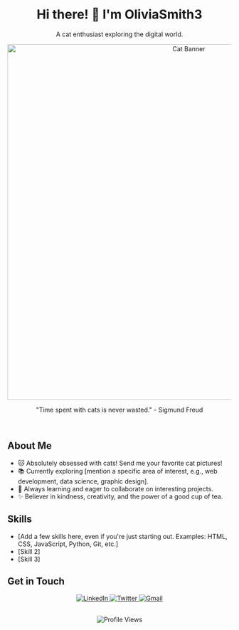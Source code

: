 <div align="center">

  <h1>Hi there! 👋 I'm OliviaSmith3</h1>

  <p>A cat enthusiast exploring the digital world.</p>

  <img src="https://raw.githubusercontent.com/OliviaSmith3/OliviaSmith3/main/assets/cat-banner.png" alt="Cat Banner" width="800">

  <p>
    "Time spent with cats is never wasted." - Sigmund Freud
  </p>

</div>

<br>

## About Me

*   🐱  Absolutely obsessed with cats!  Send me your favorite cat pictures!
*   📚  Currently exploring [mention a specific area of interest, e.g., web development, data science, graphic design].
*   🌱  Always learning and eager to collaborate on interesting projects.
*   ✨  Believer in kindness, creativity, and the power of a good cup of tea.

## Skills

*   [Add a few skills here, even if you're just starting out.  Examples: HTML, CSS, JavaScript, Python, Git, etc.]
*   [Skill 2]
*   [Skill 3]

## Get in Touch

<p align="center">
  <a href="[Your LinkedIn Profile URL]" target="_blank">
    <img src="https://img.shields.io/badge/LinkedIn-%230077B5.svg?style=for-the-badge&logo=linkedin&logoColor=white" alt="LinkedIn">
  </a>
  <a href="[Your Twitter Profile URL]" target="_blank">
    <img src="https://img.shields.io/badge/Twitter-%231DA1F2.svg?style=for-the-badge&logo=twitter&logoColor=white" alt="Twitter">
  </a>
  <a href="mailto:[Your Email Address]">
    <img src="https://img.shields.io/badge/Gmail-%23D14836.svg?style=for-the-badge&logo=gmail&logoColor=white" alt="Gmail">
  </a>
</p>

<br>

<div align="center">
  <img src="https://komarev.com/ghpvc/?username=OliviaSmith3&style=flat-square" alt="Profile Views" />
</div>
